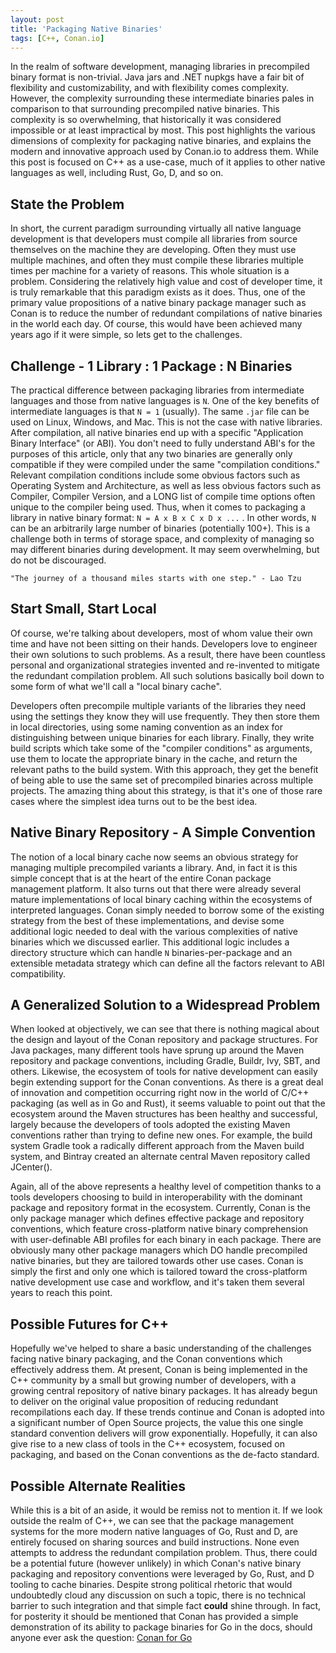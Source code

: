```yaml
---
layout: post
title: 'Packaging Native Binaries'
tags: [C++, Conan.io]
---
```


In the realm of software development, managing libraries in precompiled binary format is non-trivial.  Java jars and .NET nupkgs have a fair bit of flexibility and customizability, and with flexibility comes complexity.  However, the complexity surrounding these intermediate binaries pales in comparison to that surrounding precompiled native binaries.  This complexity is so overwhelming, that historically it was considered impossible or at least impractical by most.  This post highlights the various dimensions of complexity for packaging native binaries, and explains the modern and innovative approach used by Conan.io to address them.  While this post is focused on C++ as a use-case, much of it applies to other native languages as well, including Rust, Go, D, and so on. 

## State the Problem
In short, the current paradigm surrounding virtually all native language development is that developers must compile all libraries from source themselves on the machine they are developing.  Often they must use multiple machines, and often they must compile these libraries multiple times per machine for a variety of reasons.  This whole situation is a problem.  Considering the relatively high value and cost of developer time, it is truly remarkable that this paradigm exists as it does.  Thus, one of the primary value propositions of a native binary package manager such as Conan is to reduce the number of redundant compilations of native binaries in the world each day.  Of course, this would have been achieved many years ago if it were simple, so lets get to the challenges. 

## Challenge - 1 Library : 1 Package : N Binaries 
The practical difference between packaging libraries from intermediate languages and those from native languages is `N`.  One of the key benefits of intermediate languages is that `N = 1` (usually).  The same `.jar` file can be used on Linux, Windows, and Mac.  This is not the case with native libraries.  After compilation, all native binaries end up with a specific "Application Binary Interface" (or ABI). You don't need to fully understand ABI's for the purposes of this article, only that any two binaries are generally only compatible if they were compiled under the same "compilation conditions."   Relevant compilation conditions include some obvious factors such as Operating System and Architecture, as well as less obvious factors such as Compiler, Compiler Version, and a LONG list of compile time options often unique to the compiler being used.  Thus, when it comes to packaging a library in native binary format: `N = A x B x C x D x ...` . In other words, `N` can be an arbitrarily large number of binaries (potentially 100+). This is a challenge both in terms of storage space, and complexity of managing so may different binaries during development.  It may seem overwhelming, but do not be discouraged.  

	"The journey of a thousand miles starts with one step." - Lao Tzu

## Start Small, Start Local
Of course, we're talking about developers, most of whom value their own time and have not been sitting on their hands.  Developers love to engineer their own solutions to such problems. As a result, there have been countless personal and organizational strategies invented and re-invented to mitigate the redundant compilation problem.  All such solutions basically boil down to some form of what we'll call a "local binary cache".  

Developers often precompile multiple variants of the libraries they need using the settings they know they will use frequently.  They then store them in local directories, using some naming convention as an index for distinguishing between unique binaries for each library.  Finally, they write build scripts which take some of the "compiler conditions" as arguments, use them to locate the appropriate binary in the cache, and return the relevant paths to the build system.  With this approach, they get the benefit of being able to use the same set of precompiled binaries across multiple projects.  The amazing thing about this strategy, is that it's one of those rare cases where the simplest idea turns out to be the best idea. 

## Native Binary Repository - A Simple Convention
The notion of a local binary cache now seems an obvious strategy for managing multiple precompiled variants a library. And, in fact it is this simple concept that is at the heart of the entire Conan package management platform.  It also turns out that there were already several mature implementations of local binary caching within the ecosystems of interpreted languages.  Conan simply needed to borrow some of the existing strategy from the best of these implementations, and devise some additional logic needed to deal with the various complexities of native binaries which we discussed earlier.  This additional logic includes a directory structure which can handle `N` binaries-per-package and an extensible metadata strategy which can define all the factors relevant to ABI compatibility.  

## A Generalized Solution to a Widespread Problem
When looked at objectively, we can see that there is nothing magical about the design and layout of the Conan repository and package structures.  For Java packages, many different tools have sprung up around the Maven repository and package conventions, including Gradle, Buildr, Ivy, SBT, and others.  Likewise, the ecosystem of tools for native development can easily begin extending support for the Conan conventions.  As there is a great deal of innovation and competition occurring right now in the world of C/C++ packaging (as well as in Go and Rust), it seems valuable to point out that the ecosystem around the Maven structures has been healthy and successful, largely because the developers of tools adopted the existing Maven conventions rather than trying to define new ones.  For example, the build system Gradle took a radically different approach from the Maven build system, and Bintray created an alternate central Maven repository called JCenter(). 

Again, all of the above represents a healthy level of competition thanks to a tools developers choosing to build in interoperability with the dominant package and repository format in the ecosystem.  Currently, Conan is the only package manager which defines effective package and repository conventions, which feature cross-platform native binary comprehension with user-definable ABI profiles for each binary in each package.  There are obviously many other package managers which DO handle precompiled native binaries, but they are tailored towards other use cases.  Conan is simply the first and only one which is tailored toward the cross-platform native development use case and workflow, and it's taken them several years to reach this point. 

## Possible Futures for C++
Hopefully we've helped to share a basic understanding of the challenges facing native binary packaging, and the Conan conventions which effectively address them.  At present, Conan is being implemented in the C++ community by a small but growing number of developers, with a growing central repository of native binary packages.  It has already begun to deliver on the original value proposition of reducing redundant recompilations each day.  If these trends continue and Conan is adopted into a significant number of Open Source projects, the value this one single standard convention delivers will grow exponentially.  Hopefully, it can also give rise to a new class of tools in the C++ ecosystem, focused on packaging, and based on the Conan conventions as the de-facto standard. 

## Possible Alternate Realities
While this is a bit of an aside, it would be remiss not to mention it.  If we look outside the realm of C++, we can see that the package management systems for the more modern native languages of Go, Rust and D, are entirely focused on sharing sources and build instructions.  None even attempts to address the redundant compilation problem.  Thus, there could be a potential future (however unlikely) in which Conan's native binary packaging and repository conventions were leveraged by Go, Rust, and D tooling to cache binaries.  Despite strong political rhetoric that would undoubtedly cloud any discussion on such a topic, there is no technical barrier to such integration and that simple fact **could** shine through.  In fact, for posterity it should be mentioned that Conan has provided a simple demonstration of its ability to package binaries for Go in the docs, should anyone ever ask the question: 
	[Conan for Go](http://conanio.readthedocs.io/en/latest/howtos/package_manager/go.html#go-package-manager)
